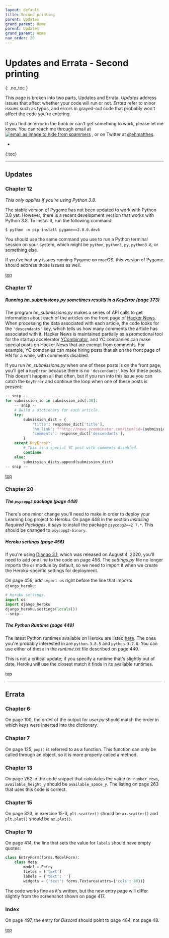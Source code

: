```yaml
---
layout: default
title: Second printing
parent: Updates
grand_parent: Home
parent: Updates
grand_parent: Home
nav_order: 20
---
```


# Updates and Errata - Second printing
{: .no_toc }

This page is broken into two parts, Updates and Errata. *Updates* address issues that affect whether your code will run or not. *Errata* refer to minor issues such as typos, and errors in grayed-out code that probably won't affect the code you're entering.

If you find an error in the book or can't get something to work, please let me know. You can reach me through email at <a href="javascript:location='mailto:\u0065\u0068\u006d\u0061\u0074\u0074\u0068\u0065\u0073\u0040\u0067\u006d\u0061\u0069\u006c\u002e\u0063\u006f\u006d';void 0"><img  class="email" title="the author's email address as an image to prevent spamming" alt="email as image to hide from spammers" src="{{ '/assets/images/ematthes.svg' | relative_url  }}"/></a> , or on Twitter at [@ehmatthes](https://twitter.com/ehmatthes).

* 
{:toc}

---

## Updates

### Chapter 12

*This only applies if you're using Python 3.8.*

The stable version of Pygame has not been updated to work with Python 3.8 yet. However, there is a recent development version that works with Python 3.8. To install it, run the following command:

    $ python -m pip install pygame==2.0.0.dev6

You should use the same command you use to run a Python terminal session on your system, which might be `python`, `python3`, `py`, `python3.8`, or something else.

If you've had any issues running Pygame on macOS, this version of Pygame should address those issues as well.

[top](#top)

### Chapter 17

##### Running *hn_submissions.py* sometimes results in a KeyError (page 373)

The program *hn_submissions.py* makes a series of API calls to get information about each of the articles on the front page of [Hacker News](https://news.ycombinator.com). When processing the data associated with each article, the code looks for the `'descendants'` key, which tells us how many comments the article has associated with it. Hacker News is maintained partially as a promotional tool for the startup accelerator [YCombinator](https://www.ycombinator.com), and YC companies can make special posts on Hacker News that are exempt from comments. For example, YC companies can make hiring posts that sit on the front page of HN for a while, with comments disabled.

If you run *hn_submissions.py* when one of these posts is on the front page, you'll get a `KeyError` because there is no `'descendants'` key for these posts. This doesn't happen all that often, but if you run into this issue you can catch the `KeyError` and continue the loop when one of these posts is present:

```python
-- snip --
for submission_id in submission_ids[:30]:
    -- snip --
    # Build a dictionary for each article.
    try:
        submission_dict = {
            'title': response_dict['title'],
            'hn_link': f"http://news.ycombinator.com/item?id={submission_id}",
            'comments': response_dict['descendants'],
        }
    except KeyError:
        # This is a special YC post with comments disabled.
        continue
    else:
        submission_dicts.append(submission_dict)
-- snip --
```

[top](#top)

### Chapter 20

##### The `psycopg2` package (page 448)

There's one minor change you'll need to make in order to deploy your Learning Log project to Heroku. On page 448 in the section *Installing Required Packages*, it says to install the package `psycopg2==2.7.*`. This should be changed to `psycopg2-binary`.

##### Heroku settings (page 456)

If you're using [Django 3.1](../django3_1), which was released on August 4, 2020, you'll need to add one line to the code on page 456. The *settings.py* file no longer imports the `os` module by default, so we need to import it when we create the Heroku-specific settings for deployment.

On page 456, add `import os` right before the line that imports `django_heroku`:

```python
# Heroku settings.
import os
import django_heroku
django_heroku.settings(locals())
--snip--
```

##### The Python Runtime (page 449)

The latest Python runtimes available on Heroku are listed [here](https://devcenter.heroku.com/articles/python-support). The ones you're probably interested in are `python-3.8.5` and `python-3.7.8`. You can use either of these in the *runtime.txt* file described on page 449.

This is not a critical update; if you specify a runtime that's slightly out of date, Heroku will use the closest match it finds in its available runtimes.

[top](#top)

---

## Errata

### Chapter 6

On page 100, the order of the output for *user.py* should match the order in which keys were inserted into the dictionary.

### Chapter 7

On page 125, `pop()` is referred to as a function. This function can only be called through an object, so it is more properly called a method.

### Chapter 13

On page 262 in the code snippet that calculates the value for `number_rows`, `available_height_y` should be `available_space_y`. The listing on page 263 that uses this code is correct.

### Chapter 15

On page 323, in exercise 15-3, `plt.scatter()` should be `ax.scatter()` and `plt.plot()` should be `ax.plot()`.

### Chapter 19

On page 414, the line that sets the value for `labels` should have empty quotes:

```python
class EntryForm(forms.ModelForm):
    class Meta:
        model = Entry
        fields = ['text']
        labels = {'text': ''}
        widgets = {'text': forms.Textarea(attrs={'cols': 80})}
```

The code works fine as it's written, but the new entry page will differ slightly from the screenshot shown on page 417.

### Index

On page 497, the entry for *Discord* should point to page 484, not page 48.

[top](#top)

